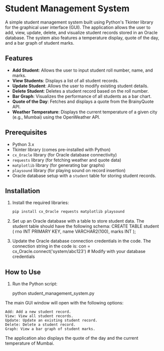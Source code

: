 # Student Management System

A simple student management system built using Python's Tkinter library for the graphical user interface (GUI). The application allows the user to add, view, update, delete, and visualize student records stored in an Oracle database. The system also features a temperature display, quote of the day, and a bar graph of student marks.

## Features

- **Add Student**: Allows the user to input student roll number, name, and marks.
- **View Students**: Displays a list of all student records.
- **Update Student**: Allows the user to modify existing student details.
- **Delete Student**: Deletes a student record based on the roll number.
- **Bar Graph**: Visualizes the performance of all students as a bar chart.
- **Quote of the Day**: Fetches and displays a quote from the BrainyQuote API.
- **Weather Temperature**: Displays the current temperature of a given city (e.g., Mumbai) using the OpenWeather API.

## Prerequisites

- Python 3.x
- Tkinter library (comes pre-installed with Python)
- `cx_Oracle` library (for Oracle database connectivity)
- `requests` library (for fetching weather and quote data)
- `matplotlib` library (for generating bar graphs)
- `playsound` library (for playing sound on record insertion)
- Oracle database setup with a `student` table for storing student records.

## Installation

1. Install the required libraries:

   ```bash
   pip install cx_Oracle requests matplotlib playsound

2. Set up an Oracle database with a table to store student data. The student table should have the following schema:
   CREATE TABLE student (
  rno INT PRIMARY KEY,
  name VARCHAR2(100),
  marks INT
  );

3. Update the Oracle database connection credentials in the code. The connection string in the code is:
   con = cx_Oracle.connect('system/abc123')  # Modify with your database credentials

## How to Use

1. Run the Python script:

   python student_management_system.py

The main GUI window will open with the following options:

    Add: Add a new student record.
    View: View all student records.
    Update: Update an existing student record.
    Delete: Delete a student record.
    Graph: View a bar graph of student marks.

The application also displays the quote of the day and the current temperature of Mumbai.
